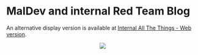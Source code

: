 # MalDev and internal Red Team Blog
An alternative display version is available at [Internal All The Things - Web version](https://swisskyrepo.github.io/InternalAllTheThings/).

<p align="center">
  <img src="https://raw.githubusercontent.com/swisskyrepo/InternalAllTheThings/master/assets/banner.png">
</p>

